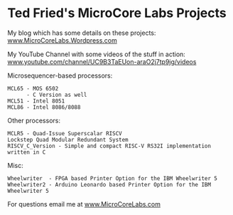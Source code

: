 # Ted Fried's MicroCore Labs Projects

My blog which has some details on these projects: www.MicroCoreLabs.Wordpress.com

My YouTube Channel with some videos of the stuff in action: www.youtube.com/channel/UC9B3TaEUon-araO2j7tp9jg/videos



Microsequencer-based processors: 

    MCL65 - MOS 6502 
          - C Version as well
    MCL51 - Intel 8051
    MCL86 - Intel 8086/8088

    
Other processors:

    MCLR5 - Quad-Issue Superscalar RISCV
    Lockstep Quad Modular Redundant System 
    RISCV_C_Version - Simple and compact RISC-V RS32I implementation written in C
    

Misc:

    Wheelwriter  - FPGA based Printer Option for the IBM Wheelwriter 5
    Wheelwriter2 - Arduino Leonardo based Printer Option for the IBM Wheelwriter 5
    
        
For questions email me at www.MicroCoreLabs.com
